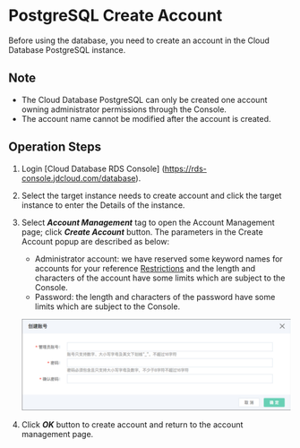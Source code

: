 # PostgreSQL Create Account
Before using the database, you need to create an account in the Cloud Database PostgreSQL instance.

## Note
* The Cloud Database PostgreSQL can only be created one account owning administrator permissions through the Console.
* The account name cannot be modified after the account is created. 

## Operation Steps 
1. Login [Cloud Database RDS Console] (https://rds-console.jdcloud.com/database).
2. Select the target instance needs to create account and click the target instance to enter the Details of the instance.
3. Select ***Account Management*** tag to open the Account Management page; click ***Create Account*** button. The parameters in the Create Account popup are described as below:
    * Administrator account: we have reserved some keyword names for accounts for your reference [Restrictions](../../../Introduction/Restrictions/PostgreSQL-Restrictions.md) and the length and characters of the account have some limits which are subject to the Console.
    * Password: the length and characters of the password have some limits which are subject to the Console.

    ![创建账号](../../../../../../image/RDS/PostgreSQL-Create-Account.png)

4. Click ***OK*** button to create account and return to the account management page.
